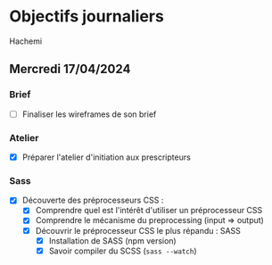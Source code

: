 # Objectifs journaliers

Hachemi

## Mercredi 17/04/2024

### Brief 

- [ ] Finaliser les wireframes de son brief

### Atelier

- [x] Préparer l'atelier d'initiation aux prescripteurs

### Sass

- [x] Découverte des préprocesseurs CSS :
  - [x] Comprendre quel est l'intérêt d'utiliser un préprocesseur CSS
  - [x] Comprendre le mécanisme du preprocessing (input => output)
  - [x] Découvrir le préprocesseur CSS le plus répandu : SASS
    - [x] Installation de SASS (npm version)
    - [x] Savoir compiler du SCSS (`sass --watch`)
